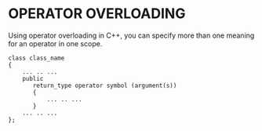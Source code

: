 # OPERATOR OVERLOADING

Using operator overloading in C++, you can specify more than one meaning for an operator in one scope.

```
class class_name
{
    ... .. ...
    public
       return_type operator symbol (argument(s))
       {
           ... .. ...
       } 
    ... .. ...
};
```
